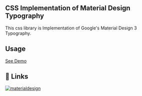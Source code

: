 ## CSS Implementation of Material Design Typography

This css library is Implementation of Google's Material Design 3 Typography.

## Usage

[See Demo](https://m3.material.io/styles/typography/overview)

## 🔗 Links

[![materialdesign](https://img.shields.io/badge/-Material%20Design%203-lightgrey)](https://m3.material.io/styles/typography/overview)
